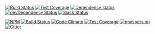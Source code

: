 

[![Build Status](https://travis-ci.org/octoblu/meshblu-core-task-check-whitelist-broadcast-received.svg?branch=master)](https://travis-ci.org/octoblu/meshblu-core-task-check-whitelist-broadcast-received)
[![Test Coverage](https://codecov.io/gh/octoblu/meshblu-core-task-check-whitelist-broadcast-received/branch/master/graph/badge.svg)](https://codecov.io/gh/octoblu/meshblu-core-task-check-whitelist-broadcast-received)
[![Dependency status](http://img.shields.io/david/octoblu/meshblu-core-task-check-whitelist-broadcast-received.svg?style=flat)](https://david-dm.org/octoblu/meshblu-core-task-check-whitelist-broadcast-received)
[![devDependency Status](http://img.shields.io/david/dev/octoblu/meshblu-core-task-check-whitelist-broadcast-received.svg?style=flat)](https://david-dm.org/octoblu/meshblu-core-task-check-whitelist-broadcast-received#info=devDependencies)
[![Slack Status](http://community-slack.octoblu.com/badge.svg)](http://community-slack.octoblu.com)

[![NPM](https://nodei.co/npm/meshblu-core-task-check-whitelist-broadcast-received.svg?style=flat)](https://npmjs.org/package/meshblu-core-task-check-whitelist-broadcast-received)
[![Build Status](https://travis-ci.org/octoblu/.svg?branch=master)](https://travis-ci.org/octoblu/)
[![Code Climate](https://codeclimate.com/github/octoblu//badges/gpa.svg)](https://codeclimate.com/github/octoblu/)
[![Test Coverage](https://codeclimate.com/github/octoblu//badges/coverage.svg)](https://codeclimate.com/github/octoblu/)
[![npm version](https://badge.fury.io/js/.svg)](http://badge.fury.io/js/)
[![Gitter](https://badges.gitter.im/octoblu/help.svg)](https://gitter.im/octoblu/help)
